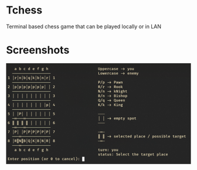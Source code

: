# Tchess

Terminal based chess game that can be played locally or in LAN

# Screenshots

![image](screenshots/screenshot.png)